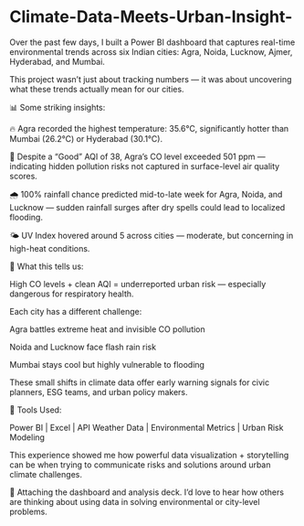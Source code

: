 # Climate-Data-Meets-Urban-Insight-
Over the past few days, I built a Power BI dashboard that captures real-time environmental trends across six Indian cities: Agra, Noida, Lucknow, Ajmer, Hyderabad, and Mumbai.

This project wasn’t just about tracking numbers — it was about uncovering what these trends actually mean for our cities.



📊 Some striking insights:

🔥 Agra recorded the highest temperature: 35.6°C, significantly hotter than Mumbai (26.2°C) or Hyderabad (30.1°C).

💨 Despite a “Good” AQI of 38, Agra’s CO level exceeded 501 ppm — indicating hidden pollution risks not captured in surface-level air quality scores.

🌧️ 100% rainfall chance predicted mid-to-late week for Agra, Noida, and Lucknow — sudden rainfall surges after dry spells could lead to localized flooding.

🌤️ UV Index hovered around 5 across cities — moderate, but concerning in high-heat conditions.

🧠 What this tells us:

High CO levels + clean AQI = underreported urban risk — especially dangerous for respiratory health.



Each city has a different challenge:

Agra battles extreme heat and invisible CO pollution

Noida and Lucknow face flash rain risk

Mumbai stays cool but highly vulnerable to flooding

These small shifts in climate data offer early warning signals for civic planners, ESG teams, and urban policy makers.



🔧 Tools Used:

Power BI | Excel | API Weather Data | Environmental Metrics | Urban Risk Modeling

This experience showed me how powerful data visualization + storytelling can be when trying to communicate risks and solutions around urban climate challenges.

📎 Attaching the dashboard and analysis deck. I’d love to hear how others are thinking about using data in solving environmental or city-level problems.
